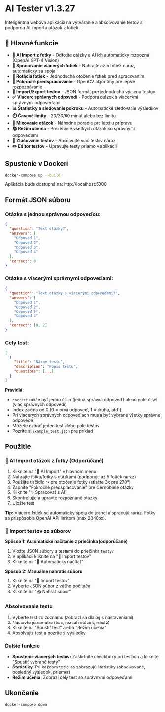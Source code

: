 # AI Tester v1.3.27

Inteligentná webová aplikácia na vytváranie a absolvovanie testov s podporou AI importu otázok z fotiek.

## 🎯 Hlavné funkcie

- **🤖 AI Import z fotky** - Odfotíte otázky a AI ich automaticky rozpozná (OpenAI GPT-4 Vision)
- **📸 Spracovanie viacerých fotiek** - Nahrajte až 5 fotiek naraz, automaticky sa spoja
- **🔄 Rotácia fotiek** - Jednoduché otočenie fotiek pred spracovaním
- **🔬 Pokročilé predspracovanie** - OpenCV algoritmy pre lepšie rozpoznávanie
- **📁 Import/Export testov** - JSON formát pre jednoduchú výmenu testov
- **✅ Viacero správnych odpovedí** - Podpora otázok s viacerými správnymi odpoveďami
- **📊 Štatistiky a sledovanie pokroku** - Automatické sledovanie výsledkov
- **⏱️ Časové limity** - 20/30/60 minút alebo bez limitu
- **🎲 Mixovanie otázok** - Náhodné poradie pre lepšiu prípravu
- **📚 Režim učenia** - Prezeranie všetkých otázok so správnymi odpoveďami
- **🔄 Zlučovanie testov** - Absolvujte viac testov naraz
- **✏️ Editor testov** - Upravujte testy priamo v aplikácii

## Spustenie v Dockeri

```bash
docker-compose up --build
```

Aplikácia bude dostupná na: http://localhost:5000

## Formát JSON súboru

### Otázka s jednou správnou odpoveďou:
```json
{
  "question": "Text otázky?",
  "answers": [
    "Odpoveď 1",
    "Odpoveď 2",
    "Odpoveď 3",
    "Odpoveď 4"
  ],
  "correct": 0
}
```

### Otázka s viacerými správnymi odpoveďami:
```json
{
  "question": "Text otázky s viacerými odpoveďami?",
  "answers": [
    "Odpoveď 1",
    "Odpoveď 2",
    "Odpoveď 3",
    "Odpoveď 4"
  ],
  "correct": [0, 2]
}
```

### Celý test:
```json
[
  {
    "title": "Názov testu",
    "description": "Popis testu",
    "questions": [...]
  }
]
```

**Pravidlá:**
- `correct` môže byť jedno číslo (jedna správna odpoveď) alebo pole čísel (viac správnych odpovedí)
- Index začína od 0 (0 = prvá odpoveď, 1 = druhá, atď.)
- Pri viacerých správnych odpovediach musia byť vybrané všetky správne odpovede
- Môžete nahrať jeden test alebo pole testov
- Pozrite si `example_test.json` pre príklad

## Použitie

### 🤖 AI Import otázok z fotky (Odporúčané)

1. Kliknite na "🤖 AI Import" v hlavnom menu
2. Nahrajte fotku/fotky s otázkami (podporuje až 5 fotiek naraz)
3. Použijte tlačidlo ↷ pre otočenie fotky (stlačte 3x pre 270°)
4. Zapnite "Pokročilé predspracovanie" pre čiernobiele otázky
5. Kliknite "✨ Spracovať s AI"
6. Skontrolujte a upravte rozpoznané otázky
7. Uložte test

**Tip:** Viacero fotiek sa automaticky spoja do jednej a spracujú naraz. Fotky sa prispôsobia OpenAI API limitom (max 2048px).

### 📁 Import testov zo súborov

**Spôsob 1: Automatické načítanie z priečinka (odporúčané)**
1. Vložte JSON súbory s testami do priečinka `testy/`
2. V aplikácii kliknite na "📁 Import testov"
3. Kliknite na "📂 Automaticky načítať"

**Spôsob 2: Manuálne nahratie súboru**
1. Kliknite na "📁 Import testov"
2. Vyberte JSON súbor z vášho počítača
3. Kliknite na "📤 Nahrať súbor"

### Absolvovanie testu

1. Vyberte test zo zoznamu (zobrazí sa dialóg s nastaveniami)
2. Nastavte parametre (čas, rozsah otázok, mixáž)
3. Kliknite na "Spustiť test" alebo "Režim učenia"
4. Absolvujte test a pozrite si výsledky

### Ďalšie funkcie

- **Spustenie viacerých testov:** Zaškrtnite checkboxy pri testoch a kliknite "Spustiť vybrané testy"
- **Štatistiky:** Pri každom teste sa zobrazujú štatistiky (absolvované, posledný výsledok, priemer)
- **Režim učenia:** Zobrazí celý test so správnymi odpoveďami

## Ukončenie

```bash
docker-compose down
```
